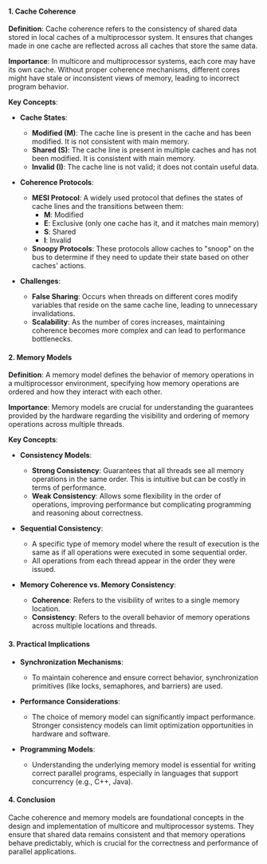 
#### 1. Cache Coherence

**Definition**: Cache coherence refers to the consistency of shared data stored in local caches of a multiprocessor system. It ensures that changes made in one cache are reflected across all caches that store the same data.

**Importance**: In multicore and multiprocessor systems, each core may have its own cache. Without proper coherence mechanisms, different cores might have stale or inconsistent views of memory, leading to incorrect program behavior.

**Key Concepts**:

- **Cache States**:
    
    - **Modified (M)**: The cache line is present in the cache and has been modified. It is not consistent with main memory.
    - **Shared (S)**: The cache line is present in multiple caches and has not been modified. It is consistent with main memory.
    - **Invalid (I)**: The cache line is not valid; it does not contain useful data.
- **Coherence Protocols**:
    
    - **MESI Protocol**: A widely used protocol that defines the states of cache lines and the transitions between them:
        - **M**: Modified
        - **E**: Exclusive (only one cache has it, and it matches main memory)
        - **S**: Shared
        - **I**: Invalid
    - **Snoopy Protocols**: These protocols allow caches to "snoop" on the bus to determine if they need to update their state based on other caches' actions.
- **Challenges**:
    
    - **False Sharing**: Occurs when threads on different cores modify variables that reside on the same cache line, leading to unnecessary invalidations.
    - **Scalability**: As the number of cores increases, maintaining coherence becomes more complex and can lead to performance bottlenecks.

#### 2. Memory Models

**Definition**: A memory model defines the behavior of memory operations in a multiprocessor environment, specifying how memory operations are ordered and how they interact with each other.

**Importance**: Memory models are crucial for understanding the guarantees provided by the hardware regarding the visibility and ordering of memory operations across multiple threads.

**Key Concepts**:

- **Consistency Models**:
    
    - **Strong Consistency**: Guarantees that all threads see all memory operations in the same order. This is intuitive but can be costly in terms of performance.
    - **Weak Consistency**: Allows some flexibility in the order of operations, improving performance but complicating programming and reasoning about correctness.
- **Sequential Consistency**:
    
    - A specific type of memory model where the result of execution is the same as if all operations were executed in some sequential order.
    - All operations from each thread appear in the order they were issued.
- **Memory Coherence vs. Memory Consistency**:
    
    - **Coherence**: Refers to the visibility of writes to a single memory location.
    - **Consistency**: Refers to the overall behavior of memory operations across multiple locations and threads.

#### 3. Practical Implications

- **Synchronization Mechanisms**:
    
    - To maintain coherence and ensure correct behavior, synchronization primitives (like locks, semaphores, and barriers) are used.
- **Performance Considerations**:
    
    - The choice of memory model can significantly impact performance. Stronger consistency models can limit optimization opportunities in hardware and software.
- **Programming Models**:
    
    - Understanding the underlying memory model is essential for writing correct parallel programs, especially in languages that support concurrency (e.g., C++, Java).

#### 4. Conclusion

Cache coherence and memory models are foundational concepts in the design and implementation of multicore and multiprocessor systems. They ensure that shared data remains consistent and that memory operations behave predictably, which is crucial for the correctness and performance of parallel applications.